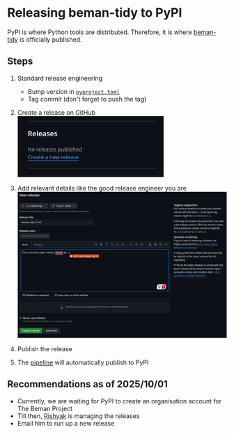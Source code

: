 # Releasing beman-tidy to PyPI

PyPI is where Python tools are distributed. Therefore, it is where [beman-tidy](https://pypi.org/project/beman-tidy/) is officially published.

## Steps

1. Standard release engineering
    - Bump version in [`pyproject.toml`](../pyproject.toml)
    - Tag commit (don't forget to push the tag)

2. Create a release on GitHub  
    ![gh_release](./images/gh_release_0.png)

3. Add relevant details like the good release engineer you are  
    ![gh_release](./images/gh_release_1.png)

4. Publish the release

5. The [pipeline](../.github/workflows/publish.yml) will automatically publish to PyPI

## Recommendations as of 2025/10/01

- Currently, we are waiting for PyPI to create an organisation account for The Beman Project
- Till then, [Rishyak](https://github.com/rishyak) is managing the releases
- Email him to run up a new release
